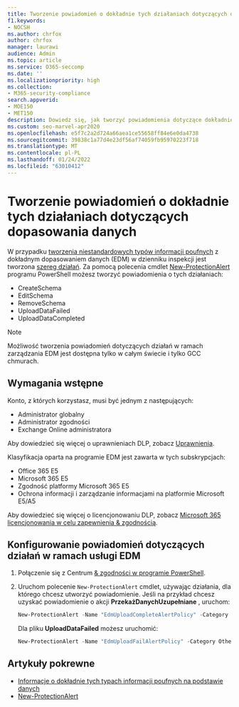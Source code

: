 ```yaml
---
title: Tworzenie powiadomień o dokładnie tych działaniach dotyczących dopasowania danych
f1.keywords:
- NOCSH
ms.author: chrfox
author: chrfox
manager: laurawi
audience: Admin
ms.topic: article
ms.service: O365-seccomp
ms.date: ''
ms.localizationpriority: high
ms.collection:
- M365-security-compliance
search.appverid:
- MOE150
- MET150
description: Dowiedz się, jak tworzyć powiadomienia dotyczące dokładnie tych działań.
ms.custom: seo-marvel-apr2020
ms.openlocfilehash: e5f7c2a2d724a66aea1ce55658ff84e6e0da4738
ms.sourcegitcommit: 39838c1a77d4e23df56af74059fb95970223f718
ms.translationtype: MT
ms.contentlocale: pl-PL
ms.lasthandoff: 01/24/2022
ms.locfileid: "63010412"
---
```

# <a name="create-notifications-for-exact-data-match-activities"></a>Tworzenie powiadomień o dokładnie tych działaniach dotyczących dopasowania danych

W przypadku [tworzenia niestandardowych typów informacji poufnych](sit-learn-about-exact-data-match-based-sits.md#learn-about-exact-data-match-based-sensitive-information-types) z dokładnym dopasowaniem danych (EDM) w dzienniku inspekcji jest tworzona [szereg działań](search-the-audit-log-in-security-and-compliance.md#before-you-search-the-audit-log). Za pomocą polecenia cmdlet [New-ProtectionAlert](/powershell/module/exchange/new-protectionalert) programu PowerShell możesz tworzyć powiadomienia o tych działaniach:

- CreateSchema
- EditSchema
- RemoveSchema
- UploadDataFailed
- UploadDataCompleted

> [!NOTE]
 Możliwość tworzenia powiadomień dotyczących działań w ramach zarządzania EDM jest dostępna tylko w całym świecie i tylko GCC chmurach.

## <a name="pre-requisites"></a>Wymagania wstępne

Konto, z których korzystasz, musi być jednym z następujących:

- Administrator globalny
- Administrator zgodności
- Exchange Online administratora

Aby dowiedzieć się więcej o uprawnieniach DLP, zobacz [Uprawnienia](data-loss-prevention-policies.md#permissions).

Klasyfikacja oparta na programie EDM jest zawarta w tych subskrypcjach:

- Office 365 E5
- Microsoft 365 E5
- Zgodność platformy Microsoft 365 E5
- Ochrona informacji i zarządzanie informacjami na platformie Microsoft E5/A5

Aby dowiedzieć się więcej o licencjonowaniu DLP, zobacz [Microsoft 365 licencjonowania w celu zapewnienia & zgodnością](/office365/servicedescriptions/microsoft-365-service-descriptions/microsoft-365-tenantlevel-services-licensing-guidance/microsoft-365-security-compliance-licensing-guidance#information-protection).

## <a name="configure-notifications-for-edm-activities"></a>Konfigurowanie powiadomień dotyczących działań w ramach usługi EDM

1. Połączenie się z Centrum [& zgodności w programie PowerShell](/powershell/exchange/connect-to-scc-powershell).

2. Uruchom polecenie `New-ProtectionAlert` cmdlet, używając działania, dla którego chcesz utworzyć powiadomienie.  Jeśli na przykład chcesz uzyskać powiadomienie o akcji **PrzekażDanychUzupełniane** , uruchom:

    ```powershell
    New-ProtectionAlert -Name "EdmUploadCompleteAlertPolicy" -Category Others -NotifyUser <address to send notification to> -ThreatType Activity -Operation UploadDataCompleted -Description "Custom alert policy to track when EDM upload Completed" -AggregationType None
    ```
    
    Dla pliku **UploadDataFailed** możesz uruchomić:
    
    ```powershell
    New-ProtectionAlert -Name "EdmUploadFailAlertPolicy" -Category Others -NotifyUser <SMTP address to send notification to> -ThreatType Activity -Operation UploadDataFailed -Description "Custom alert policy to track when EDM upload Failed" -AggregationType None -Severity High
    ```

## <a name="related-articles"></a>Artykuły pokrewne

- [Informacje o dokładnie tych typach informacji poufnych na podstawie danych](sit-learn-about-exact-data-match-based-sits.md#learn-about-exact-data-match-based-sensitive-information-types)
- [New-ProtectionAlert](/powershell/module/exchange/new-protectionalert)